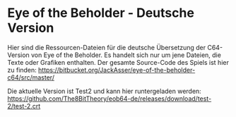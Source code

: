 # Eye of the Beholder - Deutsche Version
Hier sind die Ressourcen-Dateien für die deutsche Übersetzung der C64-Version von Eye of the Beholder.
Es handelt sich nur um jene Dateien, die Texte oder Grafiken enthalten.
Der gesamte Source-Code des Spiels ist hier zu finden: https://bitbucket.org/JackAsser/eye-of-the-beholder-c64/src/master/

Die aktuelle Version ist Test2 und kann hier runtergeladen werden:
https://github.com/The8BitTheory/eob64-de/releases/download/test-2/test-2.crt
